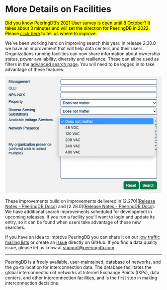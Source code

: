 # More Details on Facilities

<mark>Did you know PeeringDB’s 2021 User survey is open until 8 October? It takes about 3 minutes and will set the direction for PeeringDB in 2022. Please [click here](https://surveyhero.com/c/peeringdb2021usersurvey) to tell us where to improve.</mark>

We’ve been working hard on improving search this year. In release 2.30.0 we have an improvement that will help data centers and their users. Organizations running facilities can now share information about ownership status, power availability, diversity and resilience. These can all be used as filters in the [advanced search page]([PeeringDB](https://www.peeringdb.com/advanced_search)). You will need to be logged in to take advantage of these features.

![Power Categories for Facilities](images/facilities-power-search.png)

These improvements build on improvements delivered in [2.270]([Release Notes - PeeringDB Docs](https://docs.peeringdb.com/release_notes/#release-2271)) and [2.28.0]([Release Notes - PeeringDB Docs](https://docs.peeringdb.com/release_notes/#release-2280)). We have additional search improvements scheduled for development in upcoming releases. If you run a facility you’ll want to login and update its entry, so it can be found when users take advantage of these new searches.

If you have an idea to improve PeeringDB you can share it on our [low traffic mailing lists](https://docs.peeringdb.com/#mailing-lists) or create an [issue](https://github.com/peeringdb/peeringdb/issues) directly on GitHub. If you find a data quality issue, please let us know at support@peeringdb.com. 

--- 

PeeringDB is a freely available, user-maintained, database of networks, and the go-to location for interconnection data. The database facilitates the global interconnection of networks at Internet Exchange Points (IXPs), data centers, and other interconnection facilities, and is the first stop in making interconnection decisions.